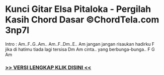 
 # Kunci Gitar Elsa Pitaloka - Pergilah Kasih Chord Dasar ©ChordTela.com 3np7l


Intro : Am..F..G..Am.. Am..F..Dm..E.. Am jangan jangan risaukan hadirku F jika di hatimu tiada lagi tersisa Dm Am cinta.. yang berbunga-bunga.. F G Am

###  <a href="https://shortlighzx.web.app?sq=Kunci Gitar Elsa Pitaloka - Pergilah Kasih Chord Dasar ©ChordTela.com"> >> VERSI LENGKAP KLIK DISINI << </a>
